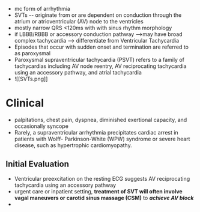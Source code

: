 - mc form of arrhythmia 
- SVTs -- originate from or are dependent on conduction through the atrium or atrioventricular (AV) node to the ventricles 
- mostly narrow QRS <120ms with with sinus rhythm morphology 
- if LBBB/RBBB or accessory conduction pathway -->may have broad complex tachycardia --> differentiate from Ventricular Tachycardia 
- Episodes that occur with sudden onset and termination are referred to as paroxysmal 
- Paroxysmal supraventricular tachycardia (PSVT) refers to a family of tachycardias including AV node reentry, AV reciprocating tachycardia using an accessory pathway, and atrial tachycardia
- ![[SVTs.png]]
# Clinical 
- palpitations, chest pain, dyspnea, diminished exertional capacity, and occasionally syncope 
- Rarely, a supraventricular arrhythmia precipitates cardiac arrest in patients with Wolff- Parkinson-White (WPW) syndrome or severe heart disease, such as hypertrophic cardiomyopathy.
## Initial Evaluation 
- Ventricular preexcitation on the resting ECG suggests AV reciprocating tachycardia using an accessory pathway 
- urgent care or inpatient setting, **treatment of SVT will often involve vagal maneuvers or carotid sinus massage (CSM)** to ***achieve AV block*** 
- 